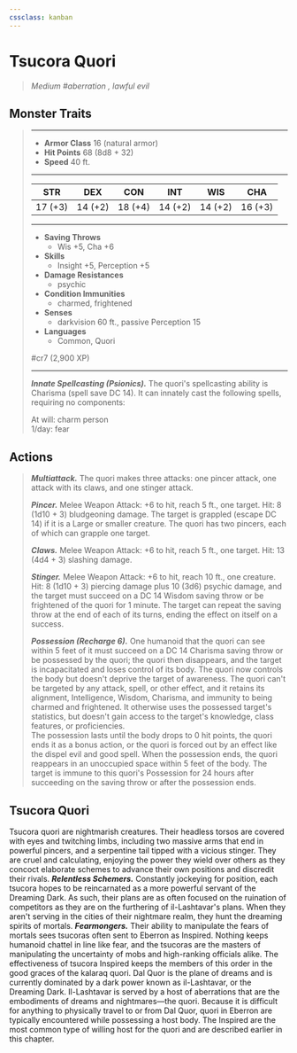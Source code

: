 ```yaml
---
cssclass: kanban
---
```


# Tsucora Quori
>*Medium #aberration , lawful evil*
## Monster Traits
>___
>- **Armor Class** 16 (natural armor)
>- **Hit Points** 68 (8d8 + 32)
>- **Speed** 40 ft.
>___
>|STR|DEX|CON|INT|WIS|CHA|
>|:---:|:---:|:---:|:---:|:---:|:---:|
>|17 (+3)|14 (+2)|18 (+4)|14 (+2)|14 (+2)|16 (+3)|
>___
>- **Saving Throws**
>	 - Wis +5, Cha +6
>- **Skills**
>	 - Insight +5, Perception +5
>- **Damage Resistances**
>	 - psychic
>- **Condition Immunities**
>	 - charmed, frightened
>- **Senses**
>	 - darkvision 60 ft., passive Perception 15
>- **Languages**
>	 - Common, Quori
>
> #cr7 (2,900 XP)
>___
>***Innate Spellcasting (Psionics).*** The quori's spellcasting ability is Charisma (spell save DC 14). It can innately cast the following spells, requiring no components:  
>
>At will: charm person  
>1/day: fear  
>
## Actions
>***Multiattack.*** The quori makes three attacks: one pincer attack, one attack with its claws, and one stinger attack.  
>
>***Pincer.*** Melee Weapon Attack: +6 to hit, reach 5 ft., one target. Hit: 8 (1d10 + 3) bludgeoning damage. The target is grappled (escape DC 14) if it is a Large or smaller creature. The quori has two pincers, each of which can grapple one target.  
>
>***Claws.*** Melee Weapon Attack: +6 to hit, reach 5 ft., one target. Hit: 13 (4d4 + 3) slashing damage.  
>
>***Stinger.*** Melee Weapon Attack: +6 to hit, reach 10 ft., one creature. Hit: 8 (1d10 + 3) piercing damage plus 10 (3d6) psychic damage, and the target must succeed on a DC 14 Wisdom saving throw or be frightened of the quori for 1 minute. The target can repeat the saving throw at the end of each of its turns, ending the effect on itself on a success.  
>
>***Possession (Recharge 6).*** One humanoid that the quori can see within 5 feet of it must succeed on a DC 14 Charisma saving throw or be possessed by the quori; the quori then disappears, and the target is incapacitated and loses control of its body. The quori now controls the body but doesn't deprive the target of awareness. The quori can't be targeted by any attack, spell, or other effect, and it retains its alignment, Intelligence, Wisdom, Charisma, and immunity to being charmed and frightened. It otherwise uses the possessed target's statistics, but doesn't gain access to the target's knowledge, class features, or proficiencies.  
>The possession lasts until the body drops to 0 hit points, the quori ends it as a bonus action, or the quori is forced out by an effect like the dispel evil and good spell. When the possession ends, the quori reappears in an unoccupied space within 5 feet of the body. The target is immune to this quori's Possession for 24 hours after succeeding on the saving throw or after the possession ends.
## Tsucora Quori
Tsucora quori are nightmarish creatures. Their headless torsos are covered with eyes and twitching limbs, including two massive arms that end in powerful pincers, and a serpentine tail tipped with a vicious stinger. They are cruel and calculating, enjoying the power they wield over others as they concoct elaborate schemes to advance their own positions and discredit their rivals.
***Relentless Schemers.*** Constantly jockeying for position, each tsucora hopes to be reincarnated as a more powerful servant of the Dreaming Dark. As such, their plans are as often focused on the ruination of competitors as they are on the furthering of il-Lashtavar's plans. When they aren't serving in the cities of their nightmare realm, they hunt the dreaming spirits of mortals.
***Fearmongers.*** Their ability to manipulate the fears of mortals sees tsucoras often sent to Eberron as Inspired. Nothing keeps humanoid chattel in line like fear, and the tsucoras are the masters of manipulating the uncertainty of mobs and high-ranking officials alike. The effectiveness of tsucora Inspired keeps the members of this order in the good graces of the kalaraq quori.
Dal Quor is the plane of dreams and is currently dominated by a dark power known as il-Lashtavar, or the Dreaming Dark. Il-Lashtavar is served by a host of aberrations that are the embodiments of dreams and nightmares—the quori. Because it is difficult for anything to physically travel to or from Dal Quor, quori in Eberron are typically encountered while possessing a host body. The Inspired are the most common type of willing host for the quori and are described earlier in this chapter.